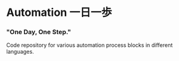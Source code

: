# Automation 一日一歩
### "One Day, One Step."

Code repository for various automation process blocks in different languages.

